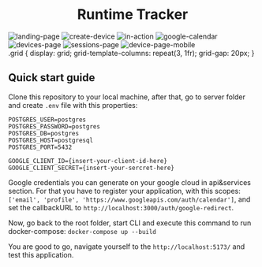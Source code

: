 <div align="center">
  <h1>Runtime Tracker</h1>
</div> 

<div class="grid"> 
  <img src="https://github.com/thomasbrnf/runtime-tracker/assets/57502071/6a7f2c65-650a-4bd5-a44d-dee867fe15d6" alt="landing-page">
  <img src="https://github.com/thomasbrnf/runtime-tracker/assets/57502071/d2ebb26f-717a-448a-b151-0306c3d2c79f" alt="create-device">
  <img src="https://github.com/thomasbrnf/runtime-tracker/assets/57502071/697725fc-f71f-495f-802d-bed6723dce5a" alt="in-action">
  <img src="https://github.com/thomasbrnf/runtime-tracker/assets/57502071/8930044b-99ec-4689-821d-7feec7624e46" alt="google-calendar">
  <img src="https://github.com/thomasbrnf/runtime-tracker/assets/57502071/6d2f6894-8c6d-48f1-aeee-7da5e181c0e6" alt="devices-page">
  <img src="https://github.com/thomasbrnf/runtime-tracker/assets/57502071/a43dcab3-0de8-42db-b69e-b06e2538ee48" alt="sessions-page">
  <img src="https://github.com/thomasbrnf/runtime-tracker/assets/57502071/5edf78b2-ec5e-4f98-905b-0080b872f8e8" alt="device-page-mobile">
</div>
  .grid {
    display: grid;
    grid-template-columns: repeat(3, 1fr);
    grid-gap: 20px;
  }
  
## Quick start guide

Clone this repository to your local machine, after that, go to server folder and create ```.env``` file with this properties:
```
POSTGRES_USER=postgres
POSTGRES_PASSWORD=postgres
POSTGRES_DB=postgres
POSTGRES_HOST=postgresql
POSTGRES_PORT=5432

GOOGLE_CLIENT_ID={insert-your-client-id-here}
GOOGLE_CLIENT_SECRET={insert-your-sercret-here}
```
Google credentials you can generate on your google cloud in api&services section. For that you have to register your application, with this scopes: ```['email', 'profile', 'https://www.googleapis.com/auth/calendar']```, and set the callbackURL to ```http://localhost:3000/auth/google-redirect```.

Now, go back to the root folder, start CLI and execute this command to run docker-compose: ```docker-compose up --build```

You are good to go, navigate yourself to the ```http://localhost:5173/``` and test this application. 

